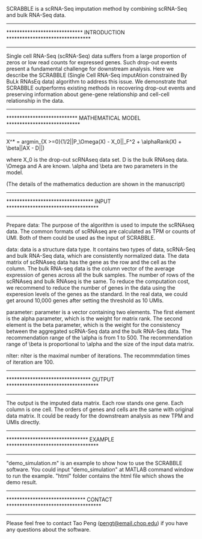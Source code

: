 SCRABBLE is a scRNA-Seq imputation method by combining scRNA-Seq and 
bulk RNA-Seq data. 

***************************************************************************
***************************** INTRODUCTION ********************************
***************************************************************************

Single cell RNA-Seq (scRNA-Seq) data suffers from a large proportion of 
zeros or low read counts for expressed genes. Such drop-out events present 
a fundamental challenge for downstream analysis. Here we describe the 
SCRABBLE (Single Cell RNA-Seq imputAtion constrained By BuLk RNAsEq data) 
algorithm to address this issue. We demonstrate that SCRABBLE outperforms 
existing methods in recovering drop-out events and preserving information 
about gene-gene relationship and cell-cell relationship in the data.

***************************************************************************
*************************** MATHEMATICAL MODEL ****************************
***************************************************************************

X^* = argmin_{X >=0}(1/2||P_\Omega(X) - X_0||_F^2 + \alphaRank(X) + \beta||AX - D||)

where X_0 is the drop-out scRNAseq data set. D is the bulk RNAseq data. 
\Omega and A are known. \alpha and \beta are two parameters in the model. 

(The details of the mathematics deduction are shown in the manuscript)

***************************************************************************
********************************* INPUT ***********************************
***************************************************************************

Prepare data: 
The purpose of the algorithm is used to impute the scRNAseq data. The common 
formats of scRNAseq are calculated as TPM or counts of UMI. Both of them 
could be used as the input of SCRABBLE.  

data: data is a structure data type. It contains two types of data,
scRNA-Seq and bulk RNA-Seq data, which are consistently normalized data.
The data matrix of scRNAseq data has the gene as the row and the cell as 
the column.
The bulk RNA-seq data is the column vector of the average expression of 
genes across all the bulk samples.
The number of rows of the scRNAseq and bulk RNAseq is the same.
To reduce the computation cost, we recommend to reduce the number of genes 
in the data using the experesion levels of the genes as the standard. 
In the real data, we could get around 10,000 genes after setting the 
threshold as 10 UMIs. 

parameter: parameter is a vector containing two elements. The first element
is the alpha parameter, which is the weight for matrix rank. 
The second element is the beta parameter, which is the weight for 
the consistency between the aggregated scRNA-Seq data and 
the bulk RNA-Seq data. The recommendation range of the \alpha is from 1 
to 500. The recommendation range of \beta is proportional to \alpha and 
the size of the input data matrix. 

nIter: nIter is the maximal number of iterations. The recommmdation times 
of iteration are 100.

***************************************************************************
******************************** OUTPUT ***********************************
***************************************************************************

The output is the imputed data matrix. Each row stands one gene. 
Each column is one cell. The orders of genes and cells are the same with 
original data matrix. It could be ready for the downstream analysis as new 
TPM and UMIs directly. 

***************************************************************************
******************************* EXAMPLE ***********************************
***************************************************************************

"demo_simulation.m" is an example to show how to use the SCRABBLE software. 
You could input "demo_simulation" at MATLAB command window to run the example.
"html" folder contains the html file which shows the demo result.  

***************************************************************************
****************************** CONTACT ************************************
***************************************************************************

Please feel free to contact Tao Peng (pengt@email.chop.edu) if you have any 
questions about the software.
